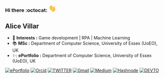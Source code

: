 ### Hi there :octocat: <a target="_blank" rel="noopener noreferrer" href="https://raw.githubusercontent.com/ABSphreak/ABSphreak/master/gifs/Hi.gif"><img src="https://raw.githubusercontent.com/ABSphreak/ABSphreak/master/gifs/Hi.gif" width="25px" style="max-width:100%;"></a>

 

## Alice Villar     

-  :rocket: **Interests :** Game development | RPA | Machine Learning 
-  :books: **MSc :** Department of Computer Science, University of Essex (UoEO), UK 
-  :sparkles:: **ePortfolio :** Department of Computer Science, University of Essex (UoEO), UK 

 [![ePortfolio](https://img.shields.io/badge/ePortfolio-46a2f1.svg?&style=for-the-badge&logo=Github&logoColor=white&link=https://alicevillar.github.io/eportifolio-msc-essex/)](https://alicevillar.github.io/ePortifolio_MSc_Essex/)
[![Orcid](https://img.shields.io/badge/ORCID-46a2f1.svg?&style=for-the-badge&logo=orcid&logoColor=white&link=https://orcid.org/0000-0001-8250-1340/)](https://orcid.org/0000-0001-8250-1340)
[![TWITTER](https://img.shields.io/badge/TWITTER-46a2f1.svg?&style=for-the-badge&logo=twitter&logoColor=white&link=https://twitter.com/alice_alsv)](https://twitter.com/alice_alsv)
[![Gmail](https://img.shields.io/badge/GMAIL-46a2f1.svg?&style=for-the-badge&logo=Gmail&logoColor=white&link=mailto:alsaldanhavillar@gmail.com)](mailto:alsaldanhavillar@gmail.com)
[![Medium](https://img.shields.io/badge/-Medium-46a2f1.svg?&style=for-the-badge&logo=Medium&logoColor=white&link=https://medium.com/@alicevillar)](https://medium.com/@alicevillar)
[![Hashnode](https://img.shields.io/badge/-Hashnode-46a2f1.svg?&style=for-the-badge&logo=Hashnode&logoColor=white&link=https://hashnode.com/@AliceVillar)](https://hashnode.com/@AliceVillar)
 [![DEVTO](https://img.shields.io/badge/-DEV.TO-46a2f1.svg?&style=for-the-badge&logo=Devto&logoColor=white&link=https://dev.to/alicevillar)](https://dev.to/alicevillar)

     
